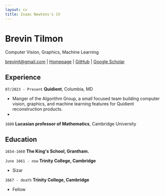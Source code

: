 ```yaml
---
layout: cv
title: Isaac Newtons's CV
---
```

# Brevin Tilmon
Computer Vision, Graphics, Machine Learning

<div id="webaddress">
<a href="brevinjt@gmail.com">brevinjt@gmail.com</a>
| <a href="https://btilmon.github.io/">Homepage</a>
| <a href="https://github.com/btilmon">GitHub</a>
| <a href="https://scholar.google.com/citations?user=-bgfLW4AAAAJ&hl=en">Google Scholar</a>
</div>

## Experience

`07/2023 - Present`
__Quidient__, Columbia, MD

- Manger of the Algorithm Group, a small focused team building computer vision, graphics, and machine learning features for Quidient reconstruction products.
- 

`1600`
__Lucasian professor of Mathematics__, Cambridge University



## Education

`1654-1660`
__The King's School, Grantham.__

`June 1661 - now`
__Trinity College, Cambridge__

- Sizar

`1667 - death`
__Trinity College, Cambridge__

- Fellow







<!-- ### Footer

Last updated: May 2013 -->


